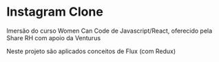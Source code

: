 # Instagram Clone

Imersão do curso Women Can Code de Javascript/React, oferecido pela Share RH com apoio da Venturus

Neste projeto são aplicados conceitos de Flux (com Redux)